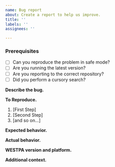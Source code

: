 ```yaml
---
name: Bug report
about: Create a report to help us improve.
title: ''
labels: ''
assignees: ''

---
```


### Prerequisites

* [ ] Can you reproduce the problem in safe mode?
* [ ] Are you running the latest version?
* [ ] Are you reporting to the correct repository?
* [ ] Did you perform a cursory search?

<!--- For more information, see the `CONTRIBUTING` guide. --->

**Describe the bug.** 
<!--- A clear and concise description of what the bug is. --->


**To Reproduce.**
<!--- Steps to reproduce the behavior: --->
1. [First Step]
2. [Second Step]
3. [and so on...]

**Expected behavior.**
<!--- A clear and concise description of what you expected to happen. -->


**Actual behavior.**
<!--- A clear and concise description of what actually happens. --->


**WESTPA version and platform.**
<!--- Which version you're running, on what OS, and how it was built (e.g. conda, system libraries, manually installed dependencies) --->


**Additional context.**
<!--- Add any other context about the problem here. If necessary config files are required to reproduce the bug, attach the files here here. --->

